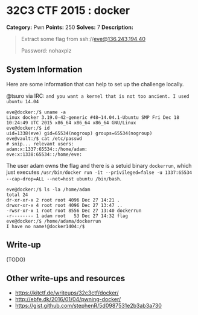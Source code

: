 # 32C3 CTF 2015 : docker

**Category:** Pwn
**Points:** 250
**Solves:** 7
**Description:**

> Extract some flag from ssh://eve@136.243.194.40
> 
> 
> Password: nohaxplz

## System Information

Here are some information that can help to set up the challenge locally.

@tsuro via IRC: `and you want a kernel that is not too ancient. I used ubuntu 14.04`

    eve@docker:/$ uname -a
    Linux docker 3.19.0-42-generic #48~14.04.1-Ubuntu SMP Fri Dec 18 10:24:49 UTC 2015 x86_64 x86_64 x86_64 GNU/Linux
    eve@docker:/$ id
    uid=1338(eve) gid=65534(nogroup) groups=65534(nogroup)
    eve@vault:/$ cat /etc/passwd
    # snip... relevant users:
    adam:x:1337:65534::/home/adam:
    eve:x:1338:65534::/home/eve:

The user adam owns the flag and there is a setuid binary `dockerrun`, which just executes `/usr/bin/docker run -it --privileged=false -u 1337:65534 --cap-drop=ALL --net=host ubuntu /bin/bash`.

    eve@docker:/$ ls -la /home/adam
    total 24
    dr-xr-xr-x 2 root root 4096 Dec 27 14:21 .
    drwxr-xr-x 4 root root 4096 Dec 27 13:47 ..
    -rwsr-xr-x 1 root root 8556 Dec 27 13:40 dockerrun
    -r-------- 1 adam root   53 Dec 27 14:32 flag
    eve@docker:/$ /home/adama/dockerrun 
    I have no name!@docker1404:/$ 

## Write-up

(TODO)

## Other write-ups and resources

* <https://kitctf.de/writeups/32c3ctf/docker/>
* <http://ebfe.dk/2016/01/04/pwning-docker/>
* <https://gist.github.com/stephenR/5d0987531e2b3ab3a730>
